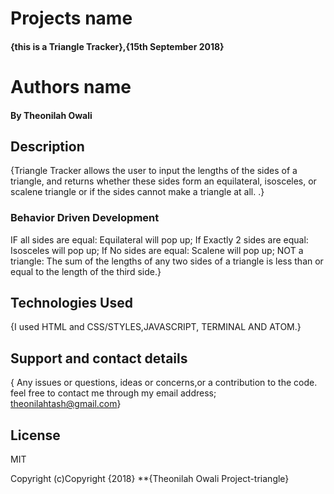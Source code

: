 #  Projects name

#### {this is a Triangle Tracker},{15th September 2018}

#  Authors name
#### By Theonilah Owali

##  Description
{Triangle Tracker allows the user to input the lengths of the sides of a triangle, and returns whether these sides form an equilateral, isosceles, or scalene triangle or if the sides cannot make a triangle at all. .}

###  Behavior Driven Development
IF all sides are equal: Equilateral will pop up;
If Exactly 2 sides are equal: Isosceles will pop up;
If No sides are equal: Scalene will pop up;
NOT a triangle: The sum of the lengths of any two sides of a triangle is less than or equal to the length of the third side.}


## Technologies Used
{I used HTML and CSS/STYLES,JAVASCRIPT, TERMINAL AND ATOM.}

## Support and contact details
{ Any issues or questions, ideas or concerns,or a contribution to the code. feel free to contact me through my email address; theonilahtash@gmail.com}

## License
MIT

Copyright (c)Copyright {2018} **{Theonilah Owali Project-triangle}
